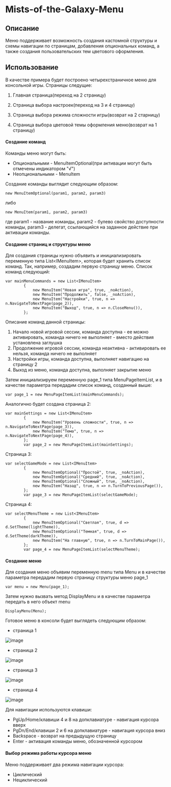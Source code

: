 # Mists-of-the-Galaxy-Menu

## Описание

Меню поддерживает возможность создания кастомной структуры и схемы навигации по страницам, добавления опциональных команд, а также создания пользовательских тем цветового оформления.
 

## Использование

В качестве примера будет построено четырехстраничное меню для консольной игры. Страницы следущие:

1. Главная страница(переход на 2 страницу)

2. Страница выбора настроек(переход на 3 и 4 страницу)

3. Страница выбора режима сложности игры(возврат на 2 старницу)

4. Страница выбора цветовой темы оформления меню(возврат на 1 страницу)

#### Создание команд

Команды меню могут быть: 

* Опциональными - MenuItemOptional(при активации могут быть отмечены индикатором "√") 
* Неопциональными - MenuItem

Создание команды выглядит следующим образом:

    new MenuItemOptional(param1, param2, param3)
    
либо
    
    new MenuItem(param1, param2, param3)
    
где param1 - название команды, param2 - булево свойство доступности команды, param3 - делегат, ссылающийся на заданное действие при активации команды.

#### Создание страниц и структуры меню

Для создания страницы нужно объявить и инициализировать переменную типа List\<IMenuItem\>, которая будет хранить список команд. Так, например, создадим первую страницу меню. Список команд следующий:
 
    var mainMenuCommands = new List<IMenuItem>
            {
                new MenuItem("Новая игра", true, _noAction),
                new MenuItem("Продолжить", false, _noAction),
                new MenuItem("Настройки", true, n => n.NavigateToNextPage(page_2)),
                new MenuItem("Выход", true, n => n.CloseMenu()),
            };
            
 Описание команд данной страницы:
 
 1. Начало новой игровой сессии, команда доступна - ее можно активировать, команда ничего не выполняет - вместо действия установлена заглушка
 2. Продолжение игровой сессии, команда неактивна - активировать ее нельзя, команда ничего не выполняет
 3. Настройки игры, команда доступна, выполняет навигацию на страницу 2
 4. Выход из меню, команда доступна, выполняет закрытие меню 
 
 Затем инициализируем переменную page_1 типа MenuPageItemList, и в качестве параметра передадим список команд, созданный выше:
 
    var page_1 = new MenuPageItemList(mainMenuCommands);
 
 Аналогично будет создана страница 2:
 
    var mainSettings = new List<IMenuItem>
            {
                new MenuItem("Уровень сложности", true, n => n.NavigateToNextPage(page_3)),
                new MenuItem("Тема", true, n => n.NavigateToNextPage(page_4)),
            };
            var page_2 = new MenuPageItemList(mainSettings);
 
 Страница 3:
 
    var selectGameMode = new List<IMenuItem>
            {
                new MenuItemOptional("Простой", true, _noAction),
                new MenuItemOptional("Средний", true, _noAction),
                new MenuItemOptional("Сложный", true, _noAction),
                new MenuItem("Назад", true, n => n.TurnToPreviousPage()),
            };
            var page_3 = new MenuPageItemList(selectGameMode);
 
 Страница 4:
 
    var selectMenuTheme = new List<IMenuItem>
            {
                new MenuItemOptional("Светлая", true, d => d.SetTheme(lightTheme)),
                new MenuItemOptional("Темная", true, d => d.SetTheme(darkTheme)),
                new MenuItem("На главную", true, n => n.TurnToMainPage()),
            };
            var page_4 = new MenuPageItemList(selectMenuTheme);

#### Создание меню

Для создания меню объявим переменную menu типа Menu и в качестве параметра передадим первую страницу структуры меню page_1

    var menu = new Menu(page_1);
    
Затем нужно вызвать метод DisplayMenu и в качестве параметра передать в него объект menu

    DisplayMenu(Menu);
    
Готовое меню в консоли будет выглядеть следующим образом:

* страница 1

![image](https://user-images.githubusercontent.com/55708187/228007062-f30c6cfa-a076-4a6d-a446-76c31174ac3d.png)

* страница 2

![image](https://user-images.githubusercontent.com/55708187/228007234-50810f8b-1c2d-4da3-bdf1-1a06768ddbe8.png)

* страница 3

![image](https://user-images.githubusercontent.com/55708187/228007360-ae2529b8-c112-4add-a327-928201673d2e.png)

* страница 4

![image](https://user-images.githubusercontent.com/55708187/228007463-a7d36084-ce4e-497e-a07a-21f7fab31c59.png)

Для навигации используются клавиши:

* PgUp/Home/клавиши 4 и 8 на допклавиатуре - навигация курсора вверх
* PgDn/End/клавиши 2 и 6 на допклавиатуре - навигация курсора вниз
* Backspace - возврат на предыдущую страницу
* Enter - активация команды меню, обозначенной курсором

#### Выбор режима работы курсора меню

Меню поддерживает два режима навигации курсора:

* Циклический
* Нециклический


